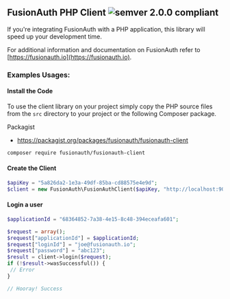## FusionAuth PHP Client ![semver 2.0.0 compliant](http://img.shields.io/badge/semver-2.0.0-brightgreen.svg?style=flat-square)
If you're integrating FusionAuth with a PHP application, this library will speed up your development time.

For additional information and documentation on FusionAuth refer to [https://fusionauth.io](https://fusionauth.io).

### Examples Usages:

#### Install the Code

To use the client library on your project simply copy the PHP source files from the `src` directory to your project or the following
 Composer package.

Packagist

* https://packagist.org/packages/fusionauth/fusionauth-client

```bash
composer require fusionauth/fusionauth-client
```

#### Create the Client

```PHP
$apiKey = "5a826da2-1e3a-49df-85ba-cd88575e4e9d";
$client = new FusionAuth\FusionAuthClient($apiKey, "http://localhost:9011");
```

#### Login a user

```PHP
$applicationId = "68364852-7a38-4e15-8c48-394eceafa601";

$request = array();
$request["applicationId"] = $applicationId;
$request["loginId"] = "joe@fusionauth.io";
$request["password"] = "abc123";
$result = client->login($request);
if (!$result->wasSuccessful()) {
 // Error
}

// Hooray! Success
```
